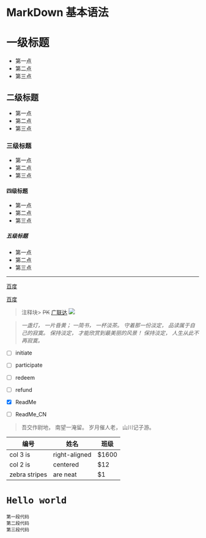 # MarkDown 基本语法

# 一级标题
* 第一点
* 第二点
* 第三点
## 二级标题
* 第一点
* 第二点
* 第三点
### 三级标题
* 第一点
* 第二点
* 第三点
#### 四级标题
* 第一点
* 第二点
* 第三点
##### 五级标题
* 第一点
* 第二点
* 第三点
***
[百度](www.hao123.com)

[百度](test.md)

>注释块>
~~PK~~
[广联达](https://www.glodon.com/)
![](https://ss0.bdstatic.com/70cFvHSh_Q1YnxGkpoWK1HF6hhy/it/u=1009589168,4151568020&fm=26&gp=0.jpg)

> *一盏灯， 一片昏黄； 一简书， 一杯淡茶。 守着那一份淡定， 品读属于自己的寂寞。 保持淡定， 才能欣赏到最美丽的风景！ 保持淡定， 人生从此不再寂寞。*

- [ ] initiate  
- [ ] participate  
- [ ] redeem  
- [ ] refund  
- [x] ReadMe
- [ ] ReadMe_CN 




>吾交作尉地，
>南望一淹留。
>岁月催人老，
>山川记子游。

|      编号     |      姓名     |  班级 |
| ------------- | ------------- | ----- |
| col 3 is      | right-aligned | $1600 |
| col 2 is      | centered      |   $12 |
| zebra stripes | are neat      |    $1 |

 # `Hello world`
 ```
 第一段代码
 第二段代码
 第三段代码
 ```
